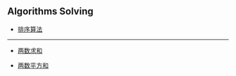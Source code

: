 ## Algorithms Solving

- [排序算法](src/main/java/com/superbeyone/algorothms/struct/README.md)

---

- [两数求和](src/main/java/com/superbeyone/algorothms/practice002/TwoSum.md)

- [两数平方和](src/main/java/com/superbeyone/algorothms/practice003/SumOfSquareNumbers.md)
